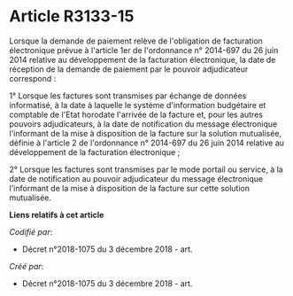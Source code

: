 # Article R3133-15

Lorsque la demande de paiement relève de l'obligation de facturation électronique prévue à l'article 1er de l'ordonnance n°
2014-697 du 26 juin 2014 relative au développement de la facturation électronique, la date de réception de la demande de
paiement par le pouvoir adjudicateur correspond :

1° Lorsque les factures sont transmises par échange de données informatisé, à la date à laquelle le système d'information
budgétaire et comptable de l'Etat horodate l'arrivée de la facture et, pour les autres pouvoirs adjudicateurs, à la date de
notification du message électronique l'informant de la mise à disposition de la facture sur la solution mutualisée, définie à
l'article 2 de l'ordonnance n° 2014-697 du 26 juin 2014 relative au développement de la facturation électronique ;

2° Lorsque les factures sont transmises par le mode portail ou service, à la date de notification au pouvoir adjudicateur du
message électronique l'informant de la mise à disposition de la facture sur cette solution mutualisée.

**Liens relatifs à cet article**

_Codifié par_:

  - Décret n°2018-1075 du 3 décembre 2018 - art.

_Créé par_:

  - Décret n°2018-1075 du 3 décembre 2018 - art.
